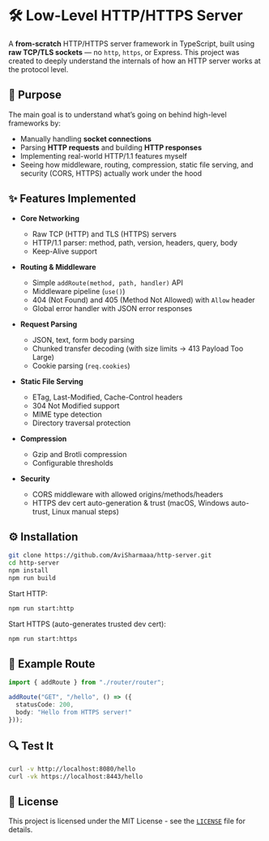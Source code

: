 # 🛠️ Low-Level HTTP/HTTPS Server

A **from-scratch** HTTP/HTTPS server framework in TypeScript, built using **raw TCP/TLS sockets** — no `http`, `https`, or Express. This project was created to deeply understand the internals of how an HTTP server works at the protocol level.

## 🎯 Purpose

The main goal is to understand what’s going on behind high-level frameworks by:
- Manually handling **socket connections**  
- Parsing **HTTP requests** and building **HTTP responses**
- Implementing real-world HTTP/1.1 features myself
- Seeing how middleware, routing, compression, static file serving, and security (CORS, HTTPS) actually work under the hood

## ✨ Features Implemented

- **Core Networking**
  - Raw TCP (HTTP) and TLS (HTTPS) servers
  - HTTP/1.1 parser: method, path, version, headers, query, body
  - Keep-Alive support

- **Routing & Middleware**
  - Simple `addRoute(method, path, handler)` API
  - Middleware pipeline (`use()`)
  - 404 (Not Found) and 405 (Method Not Allowed) with `Allow` header
  - Global error handler with JSON error responses

- **Request Parsing**
  - JSON, text, form body parsing
  - Chunked transfer decoding (with size limits → 413 Payload Too Large)
  - Cookie parsing (`req.cookies`)

- **Static File Serving**
  - ETag, Last-Modified, Cache-Control headers
  - 304 Not Modified support
  - MIME type detection
  - Directory traversal protection

- **Compression**
  - Gzip and Brotli compression
  - Configurable thresholds

- **Security**
  - CORS middleware with allowed origins/methods/headers
  - HTTPS dev cert auto-generation & trust (macOS, Windows auto-trust, Linux manual steps)


## ⚙️ Installation

```sh
git clone https://github.com/AviSharmaaa/http-server.git
cd http-server
npm install
npm run build
````

Start HTTP:

```sh
npm run start:http
```

Start HTTPS (auto-generates trusted dev cert):

```sh
npm run start:https
```

## 🧪 Example Route

```ts
import { addRoute } from "./router/router";

addRoute("GET", "/hello", () => ({
  statusCode: 200,
  body: "Hello from HTTPS server!"
}));
```

## 🔍 Test It

```sh
curl -v http://localhost:8080/hello
curl -vk https://localhost:8443/hello
```

## 📜 License

This project is licensed under the MIT License - see the [`LICENSE`](LICENSE) file for details.
